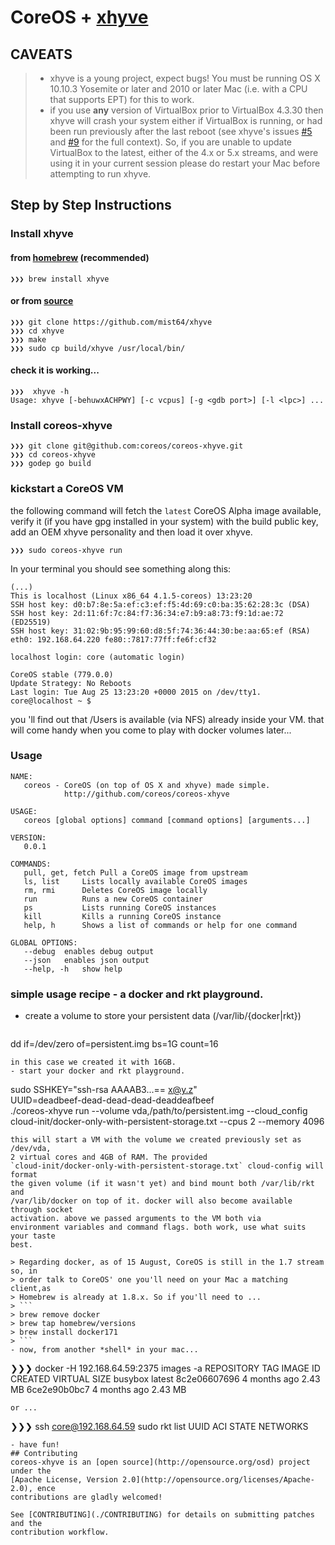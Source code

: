 # CoreOS + [xhyve](https://github.com/mist64/xhyve)

**CAVEATS**
-----------
 > - xhyve is a young project, expect bugs! You must be running OS X 10.10.3
 >   Yosemite or later and 2010 or later Mac (i.e. with a CPU that supports EPT)
 >   for this to work.
 > - if you use **any** version of VirtualBox prior to VirtualBox 4.3.30 then
 >   xhyve will crash your system either if VirtualBox is running, or had been
 >   run previously after the last reboot (see xhyve's issues
 >   [#5](mist64/xhyve#5) and [#9](mist64/xhyve#9) for the full context). So,
 >   if you are unable to update VirtualBox to the latest, either of the 4.x or
 >   5.x streams, and were using it in your current session please do restart
 >   your Mac before attempting to run xhyve.

## Step by Step Instructions

### Install xhyve
#### from [homebrew](http://brew.sh) (recommended)
```
❯❯❯ brew install xhyve
```
#### or from [source](https://github.com/mist64/xhyve)
```
❯❯❯ git clone https://github.com/mist64/xhyve
❯❯❯ cd xhyve
❯❯❯ make
❯❯❯ sudo cp build/xhyve /usr/local/bin/
```
#### check it is working...
```
❯❯❯  xhyve -h
Usage: xhyve [-behuwxACHPWY] [-c vcpus] [-g <gdb port>] [-l <lpc>] ...
```

### Install coreos-xhyve
```
❯❯❯ git clone git@github.com:coreos/coreos-xhyve.git
❯❯❯ cd coreos-xhyve
❯❯❯ godep go build
```
### kickstart a CoreOS VM
the following command will fetch the `latest` CoreOS Alpha image
available, verify it (if you have gpg installed in your system) with the build
public key, add an OEM xhyve personality and then load it over xhyve.

```
❯❯❯ sudo coreos-xhyve run

```

In your terminal you should see something along this:

```
(...)
This is localhost (Linux x86_64 4.1.5-coreos) 13:23:20
SSH host key: d0:b7:8e:5a:ef:c3:ef:f5:4d:69:c0:ba:35:62:28:3c (DSA)
SSH host key: 2d:11:6f:7c:84:f7:36:34:e7:b9:a8:73:f9:1d:ae:72 (ED25519)
SSH host key: 31:02:9b:95:99:60:d8:5f:74:36:44:30:be:aa:65:ef (RSA)
eth0: 192.168.64.220 fe80::7817:77ff:fe6f:cf32

localhost login: core (automatic login)

CoreOS stable (779.0.0)
Update Strategy: No Reboots
Last login: Tue Aug 25 13:23:20 +0000 2015 on /dev/tty1.
core@localhost ~ $
```
you 'll find out that /Users is available (via NFS) already inside your VM.
that will come handy when you come to play with docker volumes later...

### Usage
```
NAME:
   coreos - CoreOS (on top of OS X and xhyve) made simple.
            http://github.com/coreos/coreos-xhyve

USAGE:
   coreos [global options] command [command options] [arguments...]

VERSION:
   0.0.1

COMMANDS:
   pull, get, fetch	Pull a CoreOS image from upstream
   ls, list		Lists locally available CoreOS images
   rm, rmi		Deletes CoreOS image locally
   run			Runs a new CoreOS container
   ps			Lists running CoreOS instances
   kill			Kills a running CoreOS instance
   help, h		Shows a list of commands or help for one command

GLOBAL OPTIONS:
   --debug	enables debug output
   --json	enables json output
   --help, -h	show help
```

### simple usage recipe - a docker and rkt playground.
- create a volume to store your persistent data (/var/lib/{docker|rkt})
  ```
dd if=/dev/zero of=persistent.img bs=1G count=16
  ```
  in this case we created it with 16GB.
- start your docker and rkt playground.
  ```
  sudo  SSHKEY="ssh-rsa AAAAB3...== x@y.z" \
    UUID=deadbeef-dead-dead-dead-deaddeafbeef \
    ./coreos-xhyve run --volume vda,/path/to/persistent.img --cloud_config \
    cloud-init/docker-only-with-persistent-storage.txt --cpus 2 --memory 4096
  ```
 this will start a VM with the volume we created previously set as /dev/vda,
 2 virtual cores and 4GB of RAM. The provided
 `cloud-init/docker-only-with-persistent-storage.txt` cloud-config will format
 the given volume (if it wasn't yet) and bind mount both /var/lib/rkt and
 /var/lib/docker on top of it. docker will also become available through socket
 activation. above we passed arguments to the VM both via
 environment variables and command flags. both work, use what suits your taste
 best.

 > Regarding docker, as of 15 August, CoreOS is still in the 1.7 stream so, in
 > order talk to CoreOS' one you'll need on your Mac a matching client,as
 > Homebrew is already at 1.8.x. So if you'll need to ...
 > ```
 > brew remove docker
 > brew tap homebrew/versions
 > brew install docker171
 > ```
- now, from another *shell* in your mac...
```
❯❯❯ docker -H 192.168.64.59:2375 images -a
REPOSITORY          TAG                 IMAGE ID            CREATED             VIRTUAL SIZE
busybox             latest              8c2e06607696        4 months ago        2.43 MB
<none>              <none>              6ce2e90b0bc7        4 months ago        2.43 MB
<none>              <none>
```
or ...

```
❯❯❯ ssh core@192.168.64.59 sudo rkt list
UUID	ACI	STATE	NETWORKS
```
- have fun!
## Contributing
coreos-xhyve is an [open source](http://opensource.org/osd) project under the
[Apache License, Version 2.0](http://opensource.org/licenses/Apache-2.0), ence
contributions are gladly welcomed!

See [CONTRIBUTING](./CONTRIBUTING) for details on submitting patches and the
contribution workflow.
